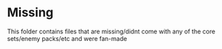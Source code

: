 # Missing
This folder contains files that are missing/didnt come with any of the core sets/enemy packs/etc and were fan-made
